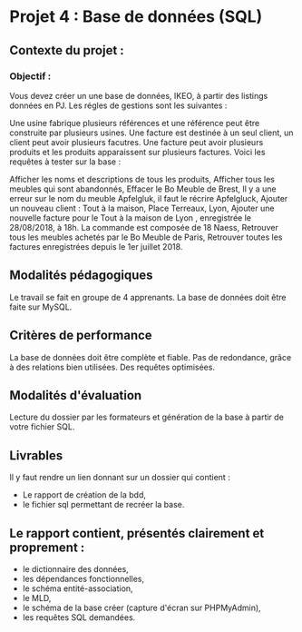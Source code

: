 # Projet 4 : Base de données (SQL)


## Contexte du projet :

### Objectif : 
Vous devez créer un une base de données, IKEO, à partir des listings données en PJ. Les régles de gestions sont les suivantes :

Une usine fabrique plusieurs références et une référence peut être construite par plusieurs usines.
Une facture est destinée à un seul client, un client peut avoir plusieurs facutres.
Une facture peut avoir plusieurs produits et les produits apparaissent sur plusieurs factures.
Voici les requêtes à tester sur la base :

Afficher les noms et descriptions de tous les produits,
Afficher tous les meubles qui sont abandonnés,
Effacer le Bo Meuble de Brest,
Il y a une erreur sur le nom du meuble Apfelgluk, il faut le récrire Apfelgluck,
Ajouter un nouveau client : Tout à la maison, Place Terreaux, Lyon,
Ajouter une nouvelle facture pour le Tout à la maison de Lyon , enregistrée le 28/08/2018, à 18h. La commande est composée de 18 Naess,
Retrouver tous les meubles achetés par le Bo Meuble de Paris,
Retrouver toutes les factures enregistrées depuis le 1er juillet 2018.

## Modalités pédagogiques

Le travail se fait en groupe de 4 apprenants. La base de données doit être faite sur MySQL.

## Critères de performance
La base de données doit être complète et fiable. Pas de redondance, grâce à des relations bien utilisées. Des requêtes optimisées.

## Modalités d'évaluation
Lecture du dossier par les formateurs et génération de la base à partir de votre fichier SQL.

## Livrables
Il y faut rendre un lien donnant sur un dossier qui contient : 
- Le rapport de création de la bdd,
- le fichier sql permettant de recréer la base.

## Le rapport contient, présentés clairement et proprement :
- le dictionnaire des données,
- les dépendances fonctionnelles,
- le schéma entité-association,
- le MLD,
- le schéma de la base créer (capture d'écran sur PHPMyAdmin),
- les requêtes SQL demandées.
